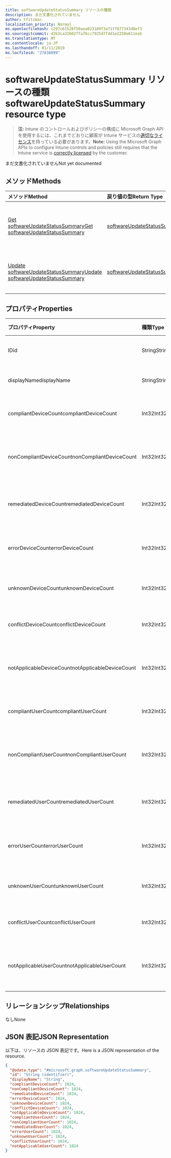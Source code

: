 ```yaml
---
title: softwareUpdateStatusSummary リソースの種類
description: まだ文書化されていません
author: tfitzmac
localization_priority: Normal
ms.openlocfilehash: c297c61528f50aea023109f3a71ff877343d8ef3
ms.sourcegitcommit: d2b3ca32602ffa76cc7925d7f4d1e2258e611ea5
ms.translationtype: MT
ms.contentlocale: ja-JP
ms.lasthandoff: 01/11/2019
ms.locfileid: "27838899"
---
```

# <a name="softwareupdatestatussummary-resource-type"></a><span data-ttu-id="17b71-103">softwareUpdateStatusSummary リソースの種類</span><span class="sxs-lookup"><span data-stu-id="17b71-103">softwareUpdateStatusSummary resource type</span></span>

> <span data-ttu-id="17b71-104">**注:** Intune のコントロールおよびポリシーの構成に Microsoft Graph API を使用するには、これまでどおりに顧客が Intune サービスの[適切なライセンス](https://go.microsoft.com/fwlink/?linkid=839381)を持っている必要があります。</span><span class="sxs-lookup"><span data-stu-id="17b71-104">**Note:** Using the Microsoft Graph APIs to configure Intune controls and policies still requires that the Intune service is [correctly licensed](https://go.microsoft.com/fwlink/?linkid=839381) by the customer.</span></span>

<span data-ttu-id="17b71-105">まだ文書化されていません</span><span class="sxs-lookup"><span data-stu-id="17b71-105">Not yet documented</span></span>
## <a name="methods"></a><span data-ttu-id="17b71-106">メソッド</span><span class="sxs-lookup"><span data-stu-id="17b71-106">Methods</span></span>
|<span data-ttu-id="17b71-107">メソッド</span><span class="sxs-lookup"><span data-stu-id="17b71-107">Method</span></span>|<span data-ttu-id="17b71-108">戻り値の型</span><span class="sxs-lookup"><span data-stu-id="17b71-108">Return Type</span></span>|<span data-ttu-id="17b71-109">説明</span><span class="sxs-lookup"><span data-stu-id="17b71-109">Description</span></span>|
|:---|:---|:---|
|[<span data-ttu-id="17b71-110">Get softwareUpdateStatusSummary</span><span class="sxs-lookup"><span data-stu-id="17b71-110">Get softwareUpdateStatusSummary</span></span>](../api/intune-deviceconfig-softwareupdatestatussummary-get.md)|[<span data-ttu-id="17b71-111">softwareUpdateStatusSummary</span><span class="sxs-lookup"><span data-stu-id="17b71-111">softwareUpdateStatusSummary</span></span>](../resources/intune-deviceconfig-softwareupdatestatussummary.md)|<span data-ttu-id="17b71-112">[softwareUpdateStatusSummary](../resources/intune-deviceconfig-softwareupdatestatussummary.md) オブジェクトのプロパティとリレーションシップを読み取ります。</span><span class="sxs-lookup"><span data-stu-id="17b71-112">Read properties and relationships of the [softwareUpdateStatusSummary](../resources/intune-deviceconfig-softwareupdatestatussummary.md) object.</span></span>|
|[<span data-ttu-id="17b71-113">Update softwareUpdateStatusSummary</span><span class="sxs-lookup"><span data-stu-id="17b71-113">Update softwareUpdateStatusSummary</span></span>](../api/intune-deviceconfig-softwareupdatestatussummary-update.md)|[<span data-ttu-id="17b71-114">softwareUpdateStatusSummary</span><span class="sxs-lookup"><span data-stu-id="17b71-114">softwareUpdateStatusSummary</span></span>](../resources/intune-deviceconfig-softwareupdatestatussummary.md)|<span data-ttu-id="17b71-115">[softwareUpdateStatusSummary](../resources/intune-deviceconfig-softwareupdatestatussummary.md) オブジェクトのプロパティを更新します。</span><span class="sxs-lookup"><span data-stu-id="17b71-115">Update the properties of a [softwareUpdateStatusSummary](../resources/intune-deviceconfig-softwareupdatestatussummary.md) object.</span></span>|

## <a name="properties"></a><span data-ttu-id="17b71-116">プロパティ</span><span class="sxs-lookup"><span data-stu-id="17b71-116">Properties</span></span>
|<span data-ttu-id="17b71-117">プロパティ</span><span class="sxs-lookup"><span data-stu-id="17b71-117">Property</span></span>|<span data-ttu-id="17b71-118">種類</span><span class="sxs-lookup"><span data-stu-id="17b71-118">Type</span></span>|<span data-ttu-id="17b71-119">説明</span><span class="sxs-lookup"><span data-stu-id="17b71-119">Description</span></span>|
|:---|:---|:---|
|<span data-ttu-id="17b71-120">ID</span><span class="sxs-lookup"><span data-stu-id="17b71-120">id</span></span>|<span data-ttu-id="17b71-121">String</span><span class="sxs-lookup"><span data-stu-id="17b71-121">String</span></span>|<span data-ttu-id="17b71-122">エンティティのキー。</span><span class="sxs-lookup"><span data-stu-id="17b71-122">Key of the entity.</span></span>|
|<span data-ttu-id="17b71-123">displayName</span><span class="sxs-lookup"><span data-stu-id="17b71-123">displayName</span></span>|<span data-ttu-id="17b71-124">String</span><span class="sxs-lookup"><span data-stu-id="17b71-124">String</span></span>|<span data-ttu-id="17b71-125">ポリシーの名前。</span><span class="sxs-lookup"><span data-stu-id="17b71-125">The name of the policy.</span></span>|
|<span data-ttu-id="17b71-126">compliantDeviceCount</span><span class="sxs-lookup"><span data-stu-id="17b71-126">compliantDeviceCount</span></span>|<span data-ttu-id="17b71-127">Int32</span><span class="sxs-lookup"><span data-stu-id="17b71-127">Int32</span></span>|<span data-ttu-id="17b71-128">準拠デバイスの数。</span><span class="sxs-lookup"><span data-stu-id="17b71-128">Number of compliant devices.</span></span>|
|<span data-ttu-id="17b71-129">nonCompliantDeviceCount</span><span class="sxs-lookup"><span data-stu-id="17b71-129">nonCompliantDeviceCount</span></span>|<span data-ttu-id="17b71-130">Int32</span><span class="sxs-lookup"><span data-stu-id="17b71-130">Int32</span></span>|<span data-ttu-id="17b71-131">準拠していないデバイスの数。</span><span class="sxs-lookup"><span data-stu-id="17b71-131">Number of non compliant devices.</span></span>|
|<span data-ttu-id="17b71-132">remediatedDeviceCount</span><span class="sxs-lookup"><span data-stu-id="17b71-132">remediatedDeviceCount</span></span>|<span data-ttu-id="17b71-133">Int32</span><span class="sxs-lookup"><span data-stu-id="17b71-133">Int32</span></span>|<span data-ttu-id="17b71-134">修復済みデバイスの数。</span><span class="sxs-lookup"><span data-stu-id="17b71-134">Number of remediated devices.</span></span>|
|<span data-ttu-id="17b71-135">errorDeviceCount</span><span class="sxs-lookup"><span data-stu-id="17b71-135">errorDeviceCount</span></span>|<span data-ttu-id="17b71-136">Int32</span><span class="sxs-lookup"><span data-stu-id="17b71-136">Int32</span></span>|<span data-ttu-id="17b71-137">エラーが発生したデバイスの数。</span><span class="sxs-lookup"><span data-stu-id="17b71-137">Number of devices had error.</span></span>|
|<span data-ttu-id="17b71-138">unknownDeviceCount</span><span class="sxs-lookup"><span data-stu-id="17b71-138">unknownDeviceCount</span></span>|<span data-ttu-id="17b71-139">Int32</span><span class="sxs-lookup"><span data-stu-id="17b71-139">Int32</span></span>|<span data-ttu-id="17b71-140">不明なデバイスの数。</span><span class="sxs-lookup"><span data-stu-id="17b71-140">Number of unknown devices.</span></span>|
|<span data-ttu-id="17b71-141">conflictDeviceCount</span><span class="sxs-lookup"><span data-stu-id="17b71-141">conflictDeviceCount</span></span>|<span data-ttu-id="17b71-142">Int32</span><span class="sxs-lookup"><span data-stu-id="17b71-142">Int32</span></span>|<span data-ttu-id="17b71-143">競合デバイスの数。</span><span class="sxs-lookup"><span data-stu-id="17b71-143">Number of conflict devices.</span></span>|
|<span data-ttu-id="17b71-144">notApplicableDeviceCount</span><span class="sxs-lookup"><span data-stu-id="17b71-144">notApplicableDeviceCount</span></span>|<span data-ttu-id="17b71-145">Int32</span><span class="sxs-lookup"><span data-stu-id="17b71-145">Int32</span></span>|<span data-ttu-id="17b71-146">該当しないデバイスの数。</span><span class="sxs-lookup"><span data-stu-id="17b71-146">Number of not applicable devices.</span></span>|
|<span data-ttu-id="17b71-147">compliantUserCount</span><span class="sxs-lookup"><span data-stu-id="17b71-147">compliantUserCount</span></span>|<span data-ttu-id="17b71-148">Int32</span><span class="sxs-lookup"><span data-stu-id="17b71-148">Int32</span></span>|<span data-ttu-id="17b71-149">準拠ユーザーの数。</span><span class="sxs-lookup"><span data-stu-id="17b71-149">Number of compliant users.</span></span>|
|<span data-ttu-id="17b71-150">nonCompliantUserCount</span><span class="sxs-lookup"><span data-stu-id="17b71-150">nonCompliantUserCount</span></span>|<span data-ttu-id="17b71-151">Int32</span><span class="sxs-lookup"><span data-stu-id="17b71-151">Int32</span></span>|<span data-ttu-id="17b71-152">準拠していないユーザーの数。</span><span class="sxs-lookup"><span data-stu-id="17b71-152">Number of non compliant users.</span></span>|
|<span data-ttu-id="17b71-153">remediatedUserCount</span><span class="sxs-lookup"><span data-stu-id="17b71-153">remediatedUserCount</span></span>|<span data-ttu-id="17b71-154">Int32</span><span class="sxs-lookup"><span data-stu-id="17b71-154">Int32</span></span>|<span data-ttu-id="17b71-155">修復済みユーザーの数。</span><span class="sxs-lookup"><span data-stu-id="17b71-155">Number of remediated users.</span></span>|
|<span data-ttu-id="17b71-156">errorUserCount</span><span class="sxs-lookup"><span data-stu-id="17b71-156">errorUserCount</span></span>|<span data-ttu-id="17b71-157">Int32</span><span class="sxs-lookup"><span data-stu-id="17b71-157">Int32</span></span>|<span data-ttu-id="17b71-158">エラーが発生したユーザーの数。</span><span class="sxs-lookup"><span data-stu-id="17b71-158">Number of users had error.</span></span>|
|<span data-ttu-id="17b71-159">unknownUserCount</span><span class="sxs-lookup"><span data-stu-id="17b71-159">unknownUserCount</span></span>|<span data-ttu-id="17b71-160">Int32</span><span class="sxs-lookup"><span data-stu-id="17b71-160">Int32</span></span>|<span data-ttu-id="17b71-161">不明なユーザーの数。</span><span class="sxs-lookup"><span data-stu-id="17b71-161">Number of unknown users.</span></span>|
|<span data-ttu-id="17b71-162">conflictUserCount</span><span class="sxs-lookup"><span data-stu-id="17b71-162">conflictUserCount</span></span>|<span data-ttu-id="17b71-163">Int32</span><span class="sxs-lookup"><span data-stu-id="17b71-163">Int32</span></span>|<span data-ttu-id="17b71-164">競合ユーザーの数。</span><span class="sxs-lookup"><span data-stu-id="17b71-164">Number of conflict users.</span></span>|
|<span data-ttu-id="17b71-165">notApplicableUserCount</span><span class="sxs-lookup"><span data-stu-id="17b71-165">notApplicableUserCount</span></span>|<span data-ttu-id="17b71-166">Int32</span><span class="sxs-lookup"><span data-stu-id="17b71-166">Int32</span></span>|<span data-ttu-id="17b71-167">該当しないユーザーの数。</span><span class="sxs-lookup"><span data-stu-id="17b71-167">Number of not applicable users.</span></span>|

## <a name="relationships"></a><span data-ttu-id="17b71-168">リレーションシップ</span><span class="sxs-lookup"><span data-stu-id="17b71-168">Relationships</span></span>
<span data-ttu-id="17b71-169">なし</span><span class="sxs-lookup"><span data-stu-id="17b71-169">None</span></span>
## <a name="json-representation"></a><span data-ttu-id="17b71-170">JSON 表記</span><span class="sxs-lookup"><span data-stu-id="17b71-170">JSON Representation</span></span>
<span data-ttu-id="17b71-171">以下は、リソースの JSON 表記です。</span><span class="sxs-lookup"><span data-stu-id="17b71-171">Here is a JSON representation of the resource.</span></span>
<!-- {
  "blockType": "resource",
  "keyProperty": "id",
  "@odata.type": "microsoft.graph.softwareUpdateStatusSummary"
}
-->
``` json
{
  "@odata.type": "#microsoft.graph.softwareUpdateStatusSummary",
  "id": "String (identifier)",
  "displayName": "String",
  "compliantDeviceCount": 1024,
  "nonCompliantDeviceCount": 1024,
  "remediatedDeviceCount": 1024,
  "errorDeviceCount": 1024,
  "unknownDeviceCount": 1024,
  "conflictDeviceCount": 1024,
  "notApplicableDeviceCount": 1024,
  "compliantUserCount": 1024,
  "nonCompliantUserCount": 1024,
  "remediatedUserCount": 1024,
  "errorUserCount": 1024,
  "unknownUserCount": 1024,
  "conflictUserCount": 1024,
  "notApplicableUserCount": 1024
}
```



